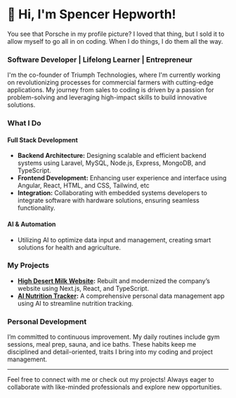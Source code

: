 # 👋 Hi, I'm Spencer Hepworth!

You see that Porsche in my profile picture? I loved that thing, but I sold it to allow myself to go all in on coding. When I do things, I do them all the way. 

### Software Developer | Lifelong Learner | Entrepreneur

I'm the co-founder of Triumph Technologies, where I'm currently working on revolutionizing processes for commercial farmers with cutting-edge applications. My journey from sales to coding is driven by a passion for problem-solving and leveraging high-impact skills to build innovative solutions.

### What I Do

#### Full Stack Development
- **Backend Architecture:** Designing scalable and efficient backend systems using Laravel, MySQL, Node.js, Express, MongoDB, and TypeScript.
- **Frontend Development:** Enhancing user experience and interface using Angular, React, HTML, and CSS, Tailwind, etc
- **Integration:** Collaborating with embedded systems developers to integrate software with hardware solutions, ensuring seamless functionality.

#### AI & Automation
- Utilizing AI to optimize data input and management, creating smart solutions for health and agriculture.


### My Projects

- **[High Desert Milk Website](https://high-desert-milk.vercel.app/):** Rebuilt and modernized the company’s website using Next.js, React, and TypeScript.
- **[AI Nutrition Tracker](https://youtu.be/QUsHgX2rw4Q?si=MQoV_UjcTxY1IE-G):** A comprehensive personal data management app using AI to streamline nutrition tracking.

### Personal Development

I’m committed to continuous improvement. My daily routines include gym sessions, meal prep, sauna, and ice baths. These habits keep me disciplined and detail-oriented, traits I bring into my coding and project management.

---

Feel free to connect with me or check out my projects! Always eager to collaborate with like-minded professionals and explore new opportunities.
